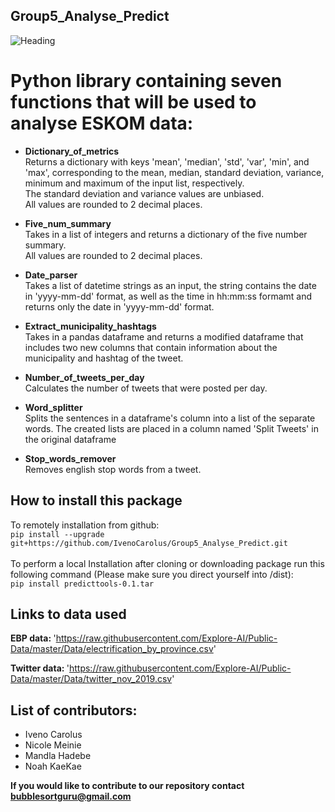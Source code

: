 ## Group5_Analyse_Predict
![Heading](https://www.afriforum.co.za/wp-content/uploads/2019/12/Eskom.jpg)

# Python library containing seven functions that will be used to analyse ESKOM data:

* <b> Dictionary_of_metrics </b> <br/>
Returns a dictionary with keys 'mean', 'median', 'std', 'var', 'min', and 'max', corresponding to the mean, median, standard deviation, variance, minimum and maximum of the input list, respectively. <br/>
The standard deviation and variance values are unbiased. <br/>
All values are rounded to 2 decimal places.

* <b> Five_num_summary </b> <br/>
Takes in a list of integers and returns a dictionary of the five number summary. <br/>
All values are rounded to 2 decimal places. 

* <b> Date_parser </b> <br/>
Takes a list of datetime strings as an input, the string contains the date in 'yyyy-mm-dd' format, as well as the time in hh:mm:ss formamt and returns only the date in 'yyyy-mm-dd' format.

* <b> Extract_municipality_hashtags </b> <br/>
Takes in a pandas dataframe and returns a modified dataframe that includes two new columns that contain information about the municipality and hashtag of the tweet.

* <b> Number_of_tweets_per_day </b> <br/>
 Calculates the number of tweets that were posted per day.

* <b> Word_splitter </b> <br/>
Splits the sentences in a dataframe's column into a list of the separate words. The created lists are placed in a column named 'Split Tweets' in the original dataframe

* <b> Stop_words_remover </b> <br/>
Removes english stop words from a tweet.

## How to install this package
To remotely installation from github:<br/>
```pip install --upgrade git+https://github.com/IvenoCarolus/Group5_Analyse_Predict.git```<br/><br/>
To perform a local Installation after cloning or downloading package run this following command (Please make sure you direct yourself into /dist):<br/>
```pip install predicttools-0.1.tar```
## Links to data used 
<b> EBP data: </b> 'https://raw.githubusercontent.com/Explore-AI/Public-Data/master/Data/electrification_by_province.csv' <br/>

<b>Twitter data: </b> 'https://raw.githubusercontent.com/Explore-AI/Public-Data/master/Data/twitter_nov_2019.csv'

## List of contributors:
* Iveno Carolus
* Nicole Meinie
* Mandla Hadebe
* Noah KaeKae

<b> If you would like to contribute to our repository contact bubblesortguru@gmail.com </b>

